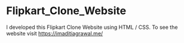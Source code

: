 # Flipkart_Clone_Website
I developed this Flipkart Clone Website using HTML / CSS. To see the website visit https://imaditiagrawal.me/
